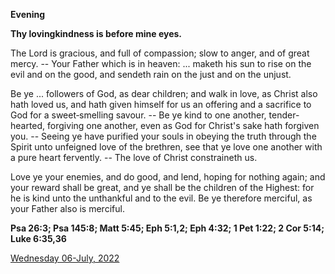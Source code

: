 **Evening**

**Thy lovingkindness is before mine eyes.**
 
The Lord is gracious, and full of compassion; slow to anger, and of great mercy. -- Your Father which is in heaven: ... maketh his sun to rise on the evil and on the good, and sendeth rain on the just and on the unjust.
 
Be ye ... followers of God, as dear children; and walk in love, as Christ also hath loved us, and hath given himself for us an offering and a sacrifice to God for a sweet‑smelling savour. -- Be ye kind to one another, tender-hearted, forgiving one another, even as God for Christ's sake hath forgiven you. -- Seeing ye have purified your souls in obeying the truth through the Spirit unto unfeigned love of the brethren, see that ye love one another with a pure heart fervently. -- The love of Christ constraineth us.
 
Love ye your enemies, and do good, and lend, hoping for nothing again; and your reward shall be great, and ye shall be the children of the Highest: for he is kind unto the unthankful and to the evil. Be ye therefore merciful, as your Father also is merciful.  

**Psa 26:3; Psa 145:8; Matt 5:45; Eph 5:1,2; Eph 4:32; 1 Pet 1:22; 2 Cor 5:14; Luke 6:35,36**

[Wednesday 06-July, 2022](https://t.me/daily_light)
